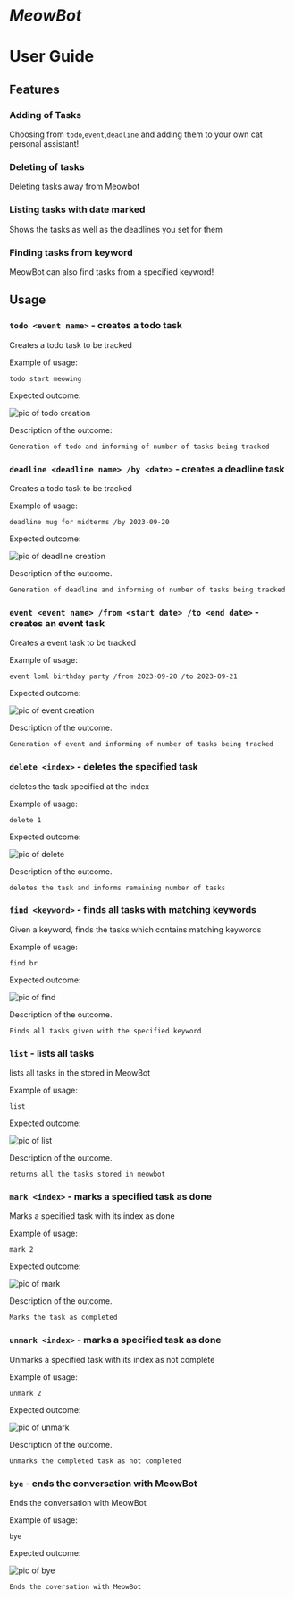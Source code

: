 # *MeowBot* 
# User Guide 

## Features 

### Adding of Tasks

Choosing from `todo`,`event`,`deadline` and adding them to your own cat personal assistant!

### Deleting of tasks

Deleting tasks away from Meowbot

### Listing tasks with date marked

Shows the tasks as well as the deadlines you set for them 

### Finding tasks from keyword

MeowBot can also find tasks from a specified keyword!

## Usage

### `todo <event name>` - creates a todo task

Creates a todo task to be tracked

Example of usage: 

`todo start meowing`

Expected outcome:

![pic of todo creation](./images/todo.png)


Description of the outcome:

```
Generation of todo and informing of number of tasks being tracked
```

### `deadline <deadline name> /by <date>` - creates a deadline task

Creates a todo task to be tracked

Example of usage:

`deadline mug for midterms /by 2023-09-20`

Expected outcome:

![pic of deadline creation](./images/deadline.png)


Description of the outcome.

```
Generation of deadline and informing of number of tasks being tracked
```

### `event <event name> /from <start date> /to <end date>` - creates an event task

Creates a event task to be tracked

Example of usage:

`event loml birthday party /from 2023-09-20 /to 2023-09-21`

Expected outcome:

![pic of event creation](./images/event.png)


Description of the outcome.

```
Generation of event and informing of number of tasks being tracked
```

### `delete <index>` - deletes the specified task

deletes the task specified at the index

Example of usage:

`delete 1`

Expected outcome:

![pic of delete](./images/delete.png)


Description of the outcome.

```
deletes the task and informs remaining number of tasks
```

### `find <keyword>` - finds all tasks with matching keywords

Given a keyword, finds the tasks which contains matching keywords

Example of usage:

`find br`

Expected outcome:

![pic of find](./images/find.png)


Description of the outcome.

```
Finds all tasks given with the specified keyword
```


### `list` - lists all tasks

lists all tasks in the stored in MeowBot

Example of usage:

`list`

Expected outcome:

![pic of list](./images/list.png)


Description of the outcome.

```
returns all the tasks stored in meowbot
```

### `mark <index>` - marks a specified task as done

Marks a specified task with its index as done

Example of usage:

`mark 2`

Expected outcome:

![pic of mark](./images/mark.png)


Description of the outcome.

```
Marks the task as completed
```

### `unmark <index>` - marks a specified task as done

Unmarks a specified task with its index as not complete

Example of usage:

`unmark 2`

Expected outcome:

![pic of unmark](./images/unmark.png)


Description of the outcome.

```
Unmarks the completed task as not completed
```


### `bye` - ends the conversation with MeowBot

Ends the conversation with MeowBot

Example of usage:

`bye`

Expected outcome:

![pic of bye](./images/bye.png)


```
Ends the coversation with MeowBot
```

